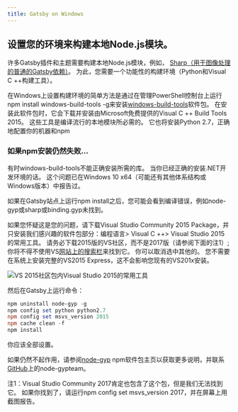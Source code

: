 ```yaml
---
title: Gatsby on Windows
---
```

## 设置您的环境来构建本地Node.js模块。

许多Gatsby插件和主题需要构建本地Node.js模块，例如， [Sharp（用于图像处理的普通的Gatsby依赖）](/packages/gatsby-plugin-sharp/)。 为此，您需要一个功能性的构建环境（Python和Visual C ++构建工具）。

在Windows上设置构建环境的简单方法是通过在管理PowerShell控制台上运行npm install windows-build-tools -g来安装[windows-build-tools](https://github.com/felixrieseberg/windows-build-tools)软件包。 在安装此软件包时，它会下载并安装由Microsoft免费提供的Visual C ++ Build Tools 2015。 这些工具是编译流行的本地模块所必需的。 它也将安装Python 2.7，正确地配置你的机器和npm

### 如果npm安装仍然失败...

有时windows-build-tools不能正确安装所需的库。 当你已经正确的安装.NET开发环境的话。 这个问题已在Windows 10 x64（可能还有其他体系结构或Windows版本）中报告过。

如果在Gatsby站点上运行npm install之后，您可能会看到编译错误，例如node-gyp或sharp或binding.gyp未找到。

如果您怀疑这是您的问题，请下载Visual Studio Community 2015 Package，并只安装我们感兴趣的软件包部分：编程语言> Visual C ++> Visual Studio 2015的常用工具。 请务必下载2015版的VS社区，而不是2017版（请参阅下面的注1）; 你将不得不使用VS[网站上的搜索栏](https://www.visualstudio.com/products/visual-studio-community-vs)来找到它。 你可以取消选中其他的。 您不需要在系统上安装完整的VS2015 Express，这不会影响您现有的VS201x安装。

![VS 2015社区包内Visual Studio 2015的常用工具](然后在Gatsby上运行命令：)

然后在Gatsby上运行命令：

```powershell
npm uninstall node-gyp -g
npm config set python python2.7
npm config set msvs_version 2015
npm cache clean -f
npm install
```

你应该全部设置。

如果仍然不起作用，请参阅[node-gyp](https://www.npmjs.com/package/node-gyp) npm软件包主页以获取更多说明，并联系[GitHub](https://github.com/nodejs/node-gyp/issues)上的node-gypteam。

注1：Visual Studio Community 2017肯定也包含了这个包，但是我们无法找到它。 如果你找到了，请运行npm config set msvs_version 2017，并在屏幕上用截图报告。